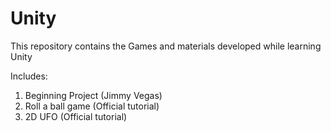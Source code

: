 
# Unity
This repository contains the Games and materials developed while learning Unity

Includes:
1. Beginning Project (Jimmy Vegas)
2. Roll a ball game (Official tutorial)
3. 2D UFO (Official tutorial)
